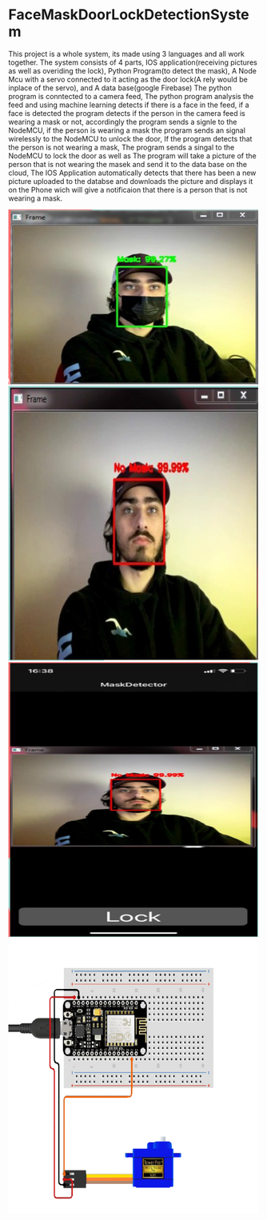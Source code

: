 # FaceMaskDoorLockDetectionSystem

This project is a whole system, its made using 3 languages and all work together.
The system consists of 4 parts, IOS application(receiving pictures as well as overiding the lock), Python Program(to detect the mask), A Node Mcu with a servo connected to it acting as the door lock(A rely would be inplace of the servo), and A data base(google Firebase)
The python program is conntected to a camera feed, The python program analysis the feed and using machine learning detects if there is a face in the feed, if a face is detected
the program detects if the person in the camera feed is wearing a mask or not, accordingly the program sends a signle to the NodeMCU, if the person is wearing a mask the
program sends an signal wirelessly to the NodeMCU to unlock the door, If the program detects that the person is not wearing a mask, 
The program sends a singal to the NodeMCU to lock the door as well as The program will take a picture of the
person that is not wearing the masek and send it to the data base on the cloud, The IOS Application automatically detects that there has been a new picture uploaded to the databse
and downloads the picture and displays it on the Phone wich will give a notificaion that there is a person that is not wearing a mask.


<img src="https://github.com/404dn/FaceMaskDoorLockDetectionSystem/blob/master/pictuers/2.PNG" width="500" height="350">


<img src="https://github.com/404dn/FaceMaskDoorLockDetectionSystem/blob/master/pictuers/3.PNG" width="500" height="550">


<img src="https://github.com/404dn/FaceMaskDoorLockDetectionSystem/blob/master/pictuers/5.PNG" width="500" height="550">


<img src="https://github.com/404dn/FaceMaskDoorLockDetectionSystem/blob/master/pictuers/node%20mcupng.png" width="500" height="550">
